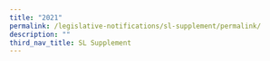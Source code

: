 ```yaml
---
title: "2021"
permalink: /legislative-notifications/sl-supplement/permalink/
description: ""
third_nav_title: SL Supplement
---
```

